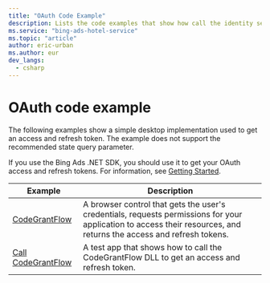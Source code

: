 ```yaml
---
title: "OAuth Code Example"
description: Lists the code examples that show how call the identity service to get an access and refresh token.
ms.service: "bing-ads-hotel-service"
ms.topic: "article"
author: eric-urban
ms.author: eur
dev_langs:
  - csharp
---
```


# OAuth code example

The following examples show a simple desktop implementation used to get an access and refresh token. The example does not support the recommended state query parameter.

If you use the Bing Ads .NET SDK, you should use it to get your OAuth access and refresh tokens. For information, see [Getting Started](../hotel-service/get-started.md).

|Example|Description
|-|-
|[CodeGrantFlow](../hotel-service/code-example-code-grant-flow.md)|A browser control that gets the user's credentials, requests permissions for your application to access their resources, and returns the access and refresh tokens.
|[Call CodeGrantFlow](../hotel-service/code-example-call-code-grant-flow.md)|A test app that shows how to call the CodeGrantFlow DLL to get an access and refresh token.
